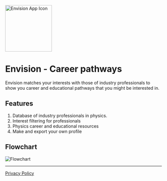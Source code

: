<img width="150" alt="Envision App Icon" src="https://user-images.githubusercontent.com/59615799/169546720-b23f31ed-5a68-4cf6-a00f-68bb2f3e49ea.png">

# Envision - Career pathways

Envision matches your interests with those of industry professionals to show you career and educational pathways that you might be interested in.

## Features

1. Database of industry professionals in physics.
2. Interest filtering for professionals
3. Physics career and educational resources
4. Make and export your own profile

## Flowchart
![Flowchart](https://user-images.githubusercontent.com/59615799/169916238-3d15ab7e-7a71-473a-b0a5-bf3cbcf35eb3.png)

--------------------------

[Privacy Policy](https://www.termsfeed.com/live/8deec0be-08b9-4ae8-a703-4eed5c7b5def)
